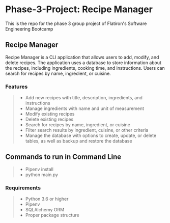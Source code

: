 # Phase-3-Project: Recipe Manager
This is the repo for the phase 3 group project of Flatiron's Software Engineering Bootcamp 


## Recipe Manager

Recipe Manager is a CLI application that allows users to add, modify, and delete recipes. The application uses a database to store information about the recipes, including ingredients, cooking time, and instructions. Users can search for recipes by name, ingredient, or cuisine.

### Features

> * Add new recipes with title, description, ingredients, and instructions
> * Manage ingredients with name and unit of measurement
> * Modify existing recipes
> * Delete existing recipes
> * Search for recipes by name, ingredient, or cuisine
> * Filter search results by ingredient, cuisine, or other criteria
> * Manage the database with options to create, update, or delete tables, as well as backup and restore the database

## Commands to run in Command Line
> * Pipenv install 
> * python main.py

### Requirements
> * Python 3.6 or higher
> * Pipenv
> * SQLAlchemy ORM
> * Proper package structure

